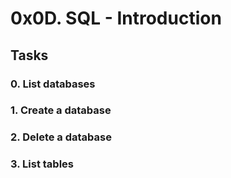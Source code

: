 # 0x0D. SQL - Introduction

## Tasks

### 0. List databases

### 1. Create a database

### 2. Delete a database

### 3. List tables
